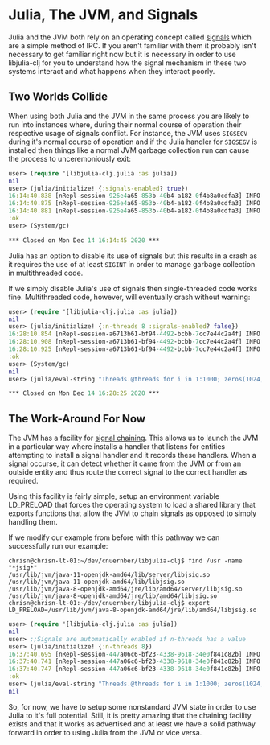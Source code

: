 # Julia, The JVM, and Signals

Julia and the JVM both rely on an operating concept called <a href="https://en.wikipedia.org/wiki/Signal_(IPC)">signals</a>
which are a simple method of IPC.  If you aren't familiar with them
it probably isn't necessary to get familiar right now but it is necessary
in order to use libjulia-clj for you to understand how the signal mechanism
in these two systems interact and what happens when they interact poorly.


## Two Worlds Collide

When using both Julia and the JVM in the same process you are likely to run into
instances where, during their normal course of operation their respective usage of
signals conflict.  For instance, the JVM uses `SIGSEGV` during it's normal course of
operation and if the Julia handler for `SIGSEGV` is installed then things like a
normal JVM garbage collection run can cause the process to unceremoniously exit:

```clojure
user> (require '[libjulia-clj.julia :as julia])
nil
user> (julia/initialize! {:signals-enabled? true})
16:14:40.838 [nRepl-session-926e4a65-853b-40b4-a182-0f4b8a0cdfa3] INFO libjulia-clj.impl.base - Attempting to initialize Julia at /home/chrisn/dev/cnuernber/libjulia-clj/julia-1.5.3/lib/libjulia.so
16:14:40.875 [nRepl-session-926e4a65-853b-40b4-a182-0f4b8a0cdfa3] INFO tech.v3.jna.base - Library /home/chrisn/dev/cnuernber/libjulia-clj/julia-1.5.3/lib/libjulia.so found at [:system "/home/chrisn/dev/cnuernber/libjulia-clj/julia-1.5.3/lib/libjulia.so"]
16:14:40.881 [nRepl-session-926e4a65-853b-40b4-a182-0f4b8a0cdfa3] INFO libjulia-clj.impl.jna - Julia startup options: n-threads null, signals? true
:ok
user> (System/gc)

*** Closed on Mon Dec 14 16:14:45 2020 ***
```

Julia has an option to disable its use of signals but this results in a crash as it
requires the use of at least `SIGINT` in order to manage garbage collection in
multithreaded code.

If we simply disable Julia's use of signals then single-threaded code works fine.
Multithreaded code, however, will eventually crash without warning:

```clojure
user> (require '[libjulia-clj.julia :as julia])
nil
user> (julia/initialize! {:n-threads 8 :signals-enabled? false})
16:28:10.854 [nRepl-session-a6713b61-bf94-4492-bcbb-7cc7e44c2a4f] INFO libjulia-clj.impl.base - Attempting to initialize Julia at /home/chrisn/dev/cnuernber/libjulia-clj/julia-1.5.3/lib/libjulia.so
16:28:10.908 [nRepl-session-a6713b61-bf94-4492-bcbb-7cc7e44c2a4f] INFO tech.v3.jna.base - Library /home/chrisn/dev/cnuernber/libjulia-clj/julia-1.5.3/lib/libjulia.so found at [:system "/home/chrisn/dev/cnuernber/libjulia-clj/julia-1.5.3/lib/libjulia.so"]
16:28:10.925 [nRepl-session-a6713b61-bf94-4492-bcbb-7cc7e44c2a4f] INFO libjulia-clj.impl.jna - Julia startup options: n-threads 8, signals? false
:ok
user> (System/gc)
nil
user> (julia/eval-string "Threads.@threads for i in 1:1000; zeros(1024, 1024) .+ zeros(1024, 1024); end")

*** Closed on Mon Dec 14 16:28:25 2020 ***
```

## The Work-Around For Now

The JVM has a facility for [signal chaining](https://docs.oracle.com/javase/10/troubleshoot/handle-signals-and-exceptions.htm#JSTGD356).  This allows us to launch the JVM
in a particular way where installs a handler that listens for entities attempting
to install a signal handler and it records these handlers.  When a signal occurse,
it can detect whether it came from the JVM or from an outside entity and thus route
the correct signal to the correct handler as required.

Using this facility is fairly simple, setup an environment variable  LD_PRELOAD that
forces the operating system to load a shared library that exports functions that
allow the JVM to chain signals as opposed to simply handling them.


If we modify our example from before with this pathway we can successfully run
our example:

```console
chrisn@chrisn-lt-01:~/dev/cnuernber/libjulia-clj$ find /usr -name "*jsig*"
/usr/lib/jvm/java-11-openjdk-amd64/lib/server/libjsig.so
/usr/lib/jvm/java-11-openjdk-amd64/lib/libjsig.so
/usr/lib/jvm/java-8-openjdk-amd64/jre/lib/amd64/server/libjsig.so
/usr/lib/jvm/java-8-openjdk-amd64/jre/lib/amd64/libjsig.so
chrisn@chrisn-lt-01:~/dev/cnuernber/libjulia-clj$ export LD_PRELOAD=/usr/lib/jvm/java-8-openjdk-amd64/jre/lib/amd64/libjsig.so
```

```clojure
user> (require '[libjulia-clj.julia :as julia])
nil
user> ;;Signals are automatically enabled if n-threads has a value
user> (julia/initialize! {:n-threads 8})
16:37:40.695 [nRepl-session-447a06c6-bf23-4338-9618-34e0f841c82b] INFO libjulia-clj.impl.base - Attempting to initialize Julia at /home/chrisn/dev/cnuernber/libjulia-clj/julia-1.5.3/lib/libjulia.so
16:37:40.741 [nRepl-session-447a06c6-bf23-4338-9618-34e0f841c82b] INFO tech.v3.jna.base - Library /home/chrisn/dev/cnuernber/libjulia-clj/julia-1.5.3/lib/libjulia.so found at [:system "/home/chrisn/dev/cnuernber/libjulia-clj/julia-1.5.3/lib/libjulia.so"]
16:37:40.747 [nRepl-session-447a06c6-bf23-4338-9618-34e0f841c82b] INFO libjulia-clj.impl.jna - Julia startup options: n-threads 8, signals? true
:ok
user> (julia/eval-string "Threads.@threads for i in 1:1000; zeros(1024, 1024) .+ zeros(1024, 1024); end")
nil
```

So, for now, we have to setup some nonstandard JVM state in order to use Julia to
it's full potential.  Still, it is pretty amazing that the chaining facility exists
and that it works as advertised and at least we have a solid pathway forward in
order to using Julia from the JVM or vice versa.
